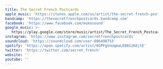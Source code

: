 ```yaml
---
title: The Secret French Postcards
apple_music: 'https://itunes.apple.com/us/artist/the-secret-french-postcards/1315011071'
bandcamp: 'https://thesecretfrenchpostcards.bandcamp.com'
facebook: 'https://www.facebook.com/mukosound'
google_music: >-
   https://play.google.com/store/music/artist/The_Secret_French_Postcards?id=A7oi5ovr4j372teq2gemyokymjm
instagram: 'https://www.instagram.com/secretfrenchpostcards'
soundcloud: 'https://soundcloud.com/user-806498753'
spotify: 'https://open.spotify.com/artist/0SPFgVnUqmaLEB6S2K8jtE'
twitter: 'https://twitter.com/secret_french'
website: ''
youtube: ''
---
```

